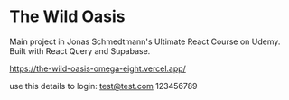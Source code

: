 # The Wild Oasis

Main project in Jonas Schmedtmann's Ultimate React Course on Udemy. Built with React Query and Supabase.

https://the-wild-oasis-omega-eight.vercel.app/

use this details to login:
test@test.com
123456789
